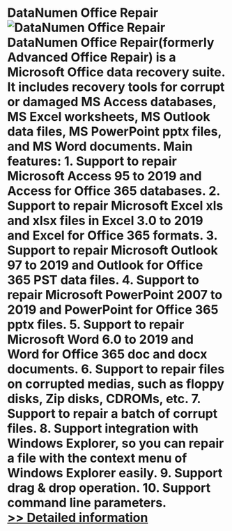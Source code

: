 # DataNumen Office Repair<br />![DataNumen Office Repair](https://mycommerce.akamaized.net/api/pimages/P300061046/BIG/300061046.GIF)<br />DataNumen Office Repair(formerly Advanced Office Repair) is a Microsoft Office data recovery suite. It includes recovery tools for corrupt or damaged MS Access databases, MS Excel worksheets, MS Outlook data files, MS PowerPoint pptx files, and MS Word documents. Main features: 1. Support to repair Microsoft Access 95 to 2019 and Access for Office 365 databases. 2. Support to repair Microsoft Excel xls and xlsx files in Excel 3.0 to 2019 and Excel for Office 365 formats. 3. Support to repair Microsoft Outlook 97 to 2019 and Outlook for Office 365 PST data files. 4. Support to repair Microsoft PowerPoint 2007 to 2019 and PowerPoint for Office 365 pptx files. 5. Support to repair Microsoft Word 6.0 to 2019 and Word for Office 365 doc and docx documents. 6. Support to repair files on corrupted medias, such as floppy disks, Zip disks, CDROMs, etc. 7. Support to repair a batch of corrupt files. 8. Support integration with Windows Explorer, so you can repair a file with the context menu of Windows Explorer easily. 9. Support drag & drop operation. 10. Support command line parameters.<br />[>> Detailed information](https://secure.shareit.com/shareit/product.html?productid=300061046&affiliateid=200057808)